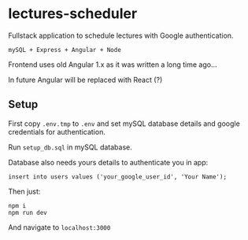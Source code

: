# lectures-scheduler

Fullstack application to schedule lectures with Google authentication.

`mySQL + Express + Angular + Node`

Frontend uses old Angular 1.x as it was written a long time ago...

In future Angular will be replaced with React (?)

## Setup

First copy `.env.tmp` to `.env` and set mySQL database details and google credentials for authentication.

Run `setup_db.sql` in mySQL database.

Database also needs yours details to authenticate you in app:

```
insert into users values ('your_google_user_id', 'Your Name');
```

Then just:

```
npm i
npm run dev
```

And navigate to `localhost:3000`